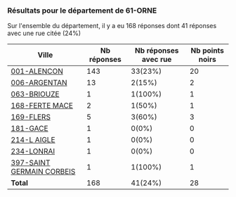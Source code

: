 ### Résultats pour le département de 61-ORNE

Sur l'ensemble du département, il y a eu 168 réponses dont 41 réponses avec une rue citée (24%)

| Ville | Nb réponses | Nb réponses avec rue | Nb points noirs |
|-------------|-------------|----------------------|-----------------|
|<a href='001-ALENCON.md'>001-ALENCON</a>|143|33(23%)|20|
|<a href='006-ARGENTAN.md'>006-ARGENTAN</a>|13|2(15%)|2|
|<a href='063-BRIOUZE.md'>063-BRIOUZE</a>|1|1(100%)|1|
|<a href='168-FERTE MACE.md'>168-FERTE MACE</a>|2|1(50%)|1|
|<a href='169-FLERS.md'>169-FLERS</a>|5|3(60%)|3|
|<a href='181-GACE.md'>181-GACE</a>|1|0(0%)|0|
|<a href='214-L AIGLE.md'>214-L AIGLE</a>|1|0(0%)|0|
|<a href='234-LONRAI.md'>234-LONRAI</a>|1|0(0%)|0|
|<a href='397-SAINT GERMAIN CORBEIS.md'>397-SAINT GERMAIN CORBEIS</a>|1|1(100%)|1|
| **Total** |168|41(24%)|28|
